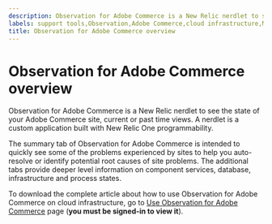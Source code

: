 ```yaml
---
description: Observation for Adobe Commerce is a New Relic nerdlet to see the state of your Adobe Commerce site, current or past time views. A nerdlet is a custom application built with New Relic One programmability.
labels: support tools,Observation,Adobe Commerce,cloud infrastructure,Magento
title: Observation for Adobe Commerce overview
---
```


# Observation for Adobe Commerce overview

Observation for Adobe Commerce is a New Relic nerdlet to see the state of your Adobe Commerce site, current or past time views. A nerdlet is a custom application built with New Relic One programmability.

The summary tab of Observation for Adobe Commerce is intended to quickly see some of the problems experienced by sites to help you auto-resolve or identify potential root causes of site problems. The additional tabs provide deeper level information on component services, database, infrastructure and process states.

To download the complete article about how to use Observation for Adobe Commerce on cloud infrastructure, go to [Use Observation for Adobe Commerce](https://support.magento.com/hc/en-us/articles/4402379845901-Use-Observation-for-Adobe-Commerce) page (**you must be signed-in to view it**).